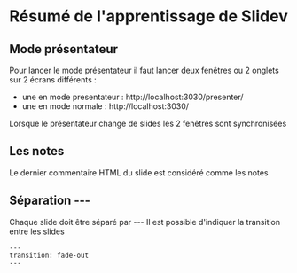 # Résumé de l'apprentissage de Slidev

## Mode présentateur

Pour lancer le mode présentateur il faut lancer deux fenêtres ou 2 onglets sur 2 écrans différents :

- une en mode presentateur : http://localhost:3030/presenter/
- une en mode normale : http://localhost:3030/

Lorsque le présentateur change de slides les 2 fenêtres sont synchronisées

## Les notes

Le dernier commentaire HTML du slide est considéré comme les notes

## Séparation ---

Chaque slide doit être séparé par ---
Il est possible d'indiquer la transition entre les slides

```
---
transition: fade-out
---
```

